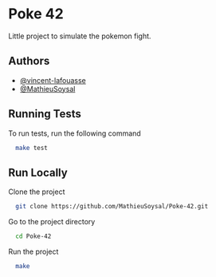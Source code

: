 
# Poke 42

Little project to simulate the pokemon fight.



## Authors

- [@vincent-lafouasse](https://www.github.com/vincent-lafouasse)
- [@MathieuSoysal](https://www.github.com/MathieuSoysal)


## Running Tests

To run tests, run the following command

```bash
  make test
```


## Run Locally

Clone the project

```bash
  git clone https://github.com/MathieuSoysal/Poke-42.git
```

Go to the project directory

```bash
  cd Poke-42
```

Run the project

```bash
  make
```

